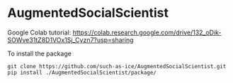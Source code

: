 # AugmentedSocialScientist


Google Colab tutorial: https://colab.research.google.com/drive/132_oDik-SOWve31tZ8D1VOx1Sj_Cyzn7?usp=sharing






To install the package

```
git clone https://github.com/such-as-ice/AugmentedSocialScientist.git  
pip install ./AugmentedSocialScientist/package/
